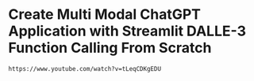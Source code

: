 # Create Multi Modal ChatGPT Application with Streamlit DALLE-3 Function Calling From Scratch

```
https://www.youtube.com/watch?v=tLeqCDKgEDU
```
